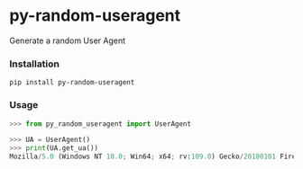# py-random-useragent

Generate a random User Agent

### Installation

```
pip install py-random-useragent
```

### Usage

``` python
>>> from py_random_useragent import UserAgent

>>> UA = UserAgent()
>>> print(UA.get_ua())
Mozilla/5.0 (Windows NT 10.0; Win64; x64; rv:109.0) Gecko/20100101 Firefox/114.0
```
